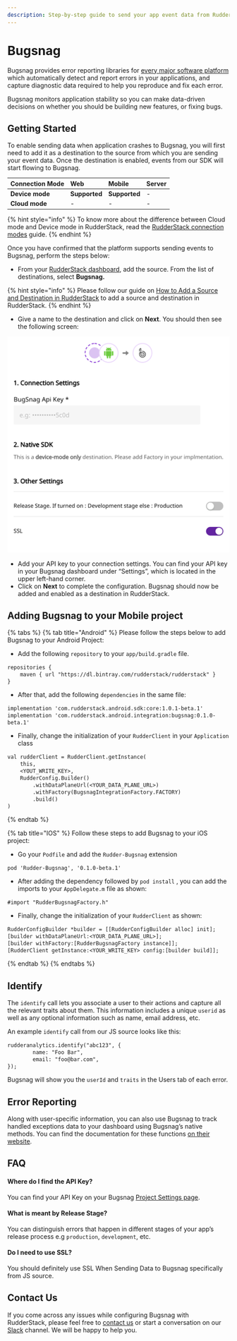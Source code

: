 ```yaml
---
description: Step-by-step guide to send your app event data from RudderStack to Bugsnag.
---
```


# Bugsnag

Bugsnag provides error reporting libraries for [every major software platform](https://docs.bugsnag.com/platforms/) which automatically detect and report errors in your applications, and capture diagnostic data required to help you reproduce and fix each error.

Bugsnag monitors application stability so you can make data-driven decisions on whether you should be building new features, or fixing bugs.

## Getting Started

To enable sending data when application crashes to Bugsnag, you will first need to add it as a destination to the source from which you are sending your event data. Once the destination is enabled, events from our SDK will start flowing to Bugsnag.

| **Connection Mode** | **Web** | **Mobile** | **Server** |
| :--- | :--- | :--- | :--- |
| **Device mode** | **Supported** | **Supported** | - |
| **Cloud mode** | - | - | - |

{% hint style="info" %}
To know more about the difference between Cloud mode and Device mode in RudderStack, read the [RudderStack connection modes](https://docs.rudderstack.com/get-started/rudderstack-connection-modes) guide.
{% endhint %}

Once you have confirmed that the platform supports sending events to Bugsnag, perform the steps below:

* From your [RudderStack dashboard](https://app.rudderlabs.com/), add the source. From the list of destinations, select **Bugsnag.**

{% hint style="info" %}
Please follow our guide on [How to Add a Source and Destination in RudderStack](https://docs.rudderstack.com/how-to-guides/adding-source-and-destination-rudderstack) to add a source and destination in RudderStack.
{% endhint %}

* Give a name to the destination and click on **Next**. You should then see the following screen:

![Connection settings for Bugsnag](../.gitbook/assets/bugsnag.png)

* Add your API key to your connection settings. You can find your API key in your Bugsnag dashboard under “Settings”, which is located in the upper left-hand corner.
* Click on **Next** to complete the configuration. Bugsnag should now be added and enabled as a destination in RudderStack.

## Adding Bugsnag to your Mobile project

{% tabs %}
{% tab title="Android" %}
Please follow the steps below to add Bugsnag to your Android Project:

* Add the following `repository` to your `app/build.gradle` file.

```text
repositories {
    maven { url "https://dl.bintray.com/rudderstack/rudderstack" }
}
```

* After that, add the following `dependencies` in the same file:

```text
implementation 'com.rudderstack.android.sdk:core:1.0.1-beta.1'
implementation 'com.rudderstack.android.integration:bugsnag:0.1.0-beta.1'
```

* Finally, change the initialization of your `RudderClient` in your `Application` class

```text
val rudderClient = RudderClient.getInstance(
    this,
    <YOUT_WRITE_KEY>,
    RudderConfig.Builder()
        .withDataPlaneUrl(<YOUR_DATA_PLANE_URL>)
        .withFactory(BugsnagIntegrationFactory.FACTORY)
        .build()
)
```
{% endtab %}

{% tab title="IOS" %}
Follow these steps to add Bugsnag to your iOS project:

* Go your `Podfile` and add the `Rudder-Bugsnag` extension

```text
pod 'Rudder-Bugsnag', '0.1.0-beta.1'
```

* After adding the dependency followed by `pod install` , you can add the imports to your `AppDelegate.m` file as shown:

```text
#import "RudderBugsnagFactory.h"
```

* Finally, change the initialization of your `RudderClient` as shown:

```text
RudderConfigBuilder *builder = [[RudderConfigBuilder alloc] init];
[builder withDataPlaneUrl:<YOUR_DATA_PLANE_URL>];
[builder withFactory:[RudderBugsnagFactory instance]];
[RudderClient getInstance:<YOUR_WRITE_KEY> config:[builder build]];
```
{% endtab %}
{% endtabs %}

## Identify

The `identify` call lets you associate a user to their actions and capture all the relevant traits about them. This information includes a unique `userid` as well as any optional information such as name, email address, etc.

An example `identify` call from our JS source looks like this:

```text
rudderanalytics.identify("abc123", {
        name: "Foo Bar",
        email: "foo@bar.com",
});
```

Bugsnag will show you the `userId` and `traits` in the Users tab of each error.

## Error Reporting

Along with user-specific information, you can also use Bugsnag to track handled exceptions data to your dashboard using Bugsnag’s native methods. You can find the documentation for these functions [on their website](https://docs.bugsnag.com/platforms/browsers/#reporting-handled-exceptions).

## FAQ

#### Where do I find the API Key? <a id="api-key"></a>

You can find your API Key on your Bugsnag [Project Settings page](https://bugsnag.com/dashboard).

#### What is meant by Release Stage? <a id="release-stage"></a>

You can distinguish errors that happen in different stages of your app’s release process e.g `production`, `development`, etc.

#### Do I need to use SSL? <a id="use-ssl"></a>

You should definitely use SSL When Sending Data to Bugsnag specifically from JS source.

## Contact Us

If you come across any issues while configuring Bugsnag with RudderStack, please feel free to [contact us](mailto:%20contact@rudderstack.com) or start a conversation on our [Slack](https://resources.rudderstack.com/join-rudderstack-slack) channel. We will be happy to help you.

